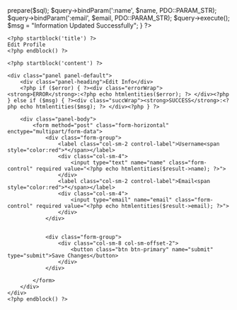 <?php include(__DIR__ . '/resources/view/layouts/app.php') ?>

<?php
session_start();
error_reporting(0);


if (strlen($_SESSION['alogin']) == 0) {
	header('location:index.php');
} else {

	if (isset($_POST['submit'])) {
		$name = $_POST['name'];
		$email = $_POST['email'];

		$sql = "UPDATE users SET username=(:name), email=(:email)";
		$query = $dbh->prepare($sql);
		$query->bindParam(':name', $name, PDO::PARAM_STR);
		$query->bindParam(':email', $email, PDO::PARAM_STR);
		$query->execute();
		$msg = "Information Updated Successfully";
	}
?>

    <?php startblock('title') ?>
    Edit Profile
    <?php endblock() ?>

    <?php startblock('content') ?>

    <div class="panel panel-default">
    	<div class="panel-heading">Edit Info</div>
    	<?php if ($error) { ?><div class="errorWrap"><strong>ERROR</strong>:<?php echo htmlentities($error); ?> </div><?php } else if ($msg) { ?><div class="succWrap"><strong>SUCCESS</strong>:<?php echo htmlentities($msg); ?> </div><?php } ?>

    	<div class="panel-body">
    		<form method="post" class="form-horizontal" enctype="multipart/form-data">
    			<div class="form-group">
    				<label class="col-sm-2 control-label">Username<span style="color:red">*</span></label>
    				<div class="col-sm-4">
    					<input type="text" name="name" class="form-control" required value="<?php echo htmlentities($result->name); ?>">
    				</div>
    				<label class="col-sm-2 control-label">Email<span style="color:red">*</span></label>
    				<div class="col-sm-4">
    					<input type="email" name="email" class="form-control" required value="<?php echo htmlentities($result->email); ?>">
    				</div>
    			</div>


    			<div class="form-group">
    				<div class="col-sm-8 col-sm-offset-2">
    					<button class="btn btn-primary" name="submit" type="submit">Save Changes</button>
    				</div>
    			</div>

    		</form>
    	</div>
    </div>
    <?php endblock() ?>

<?php } ?>

